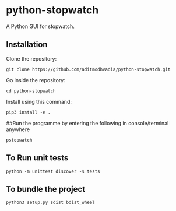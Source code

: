 # python-stopwatch
A Python GUI for stopwatch.

## Installation
Clone the repository:
```commandline
git clone https://github.com/aditmodhvadia/python-stopwatch.git
```
Go inside the repository:
```commandline
cd python-stopwatch
```
Install using this command:
```shell script
pip3 install -e .
```
##Run the programme by entering the following in console/terminal anywhere
```commandline
pstopwatch
```

## To Run unit tests
```commandline
python -m unittest discover -s tests
```

## To bundle the project
```commandline
python3 setup.py sdist bdist_wheel
```